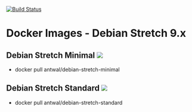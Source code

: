 [![Build Status](https://travis-ci.org/antwal/docker-debian-stretch.svg?branch=master)](https://travis-ci.org/antwal/docker-debian-stretch)

# Docker Images - Debian Stretch 9.x


## Debian Stretch Minimal [![](https://img.shields.io/docker/build/antwal/debian-stretch-minimal.svg)](https://hub.docker.com/r/antwal/debian-stretch-minimal/builds/)

- docker pull antwal/debian-stretch-minimal

## Debian Stretch Standard [![](https://img.shields.io/docker/build/antwal/debian-stretch-standard.svg)](https://hub.docker.com/r/antwal/debian-stretch-standard/builds/)

- docker pull antwal/debian-stretch-standard

